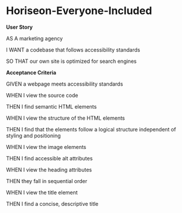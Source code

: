 # Horiseon-Everyone-Included

<b>User Story</b>
<p>AS A marketing agency</p>
<p>I WANT a codebase that follows accessibility standards</p>
<p>SO THAT our own site is optimized for search engines</p>

<b>Acceptance Criteria</b>
<p>GIVEN a webpage meets accessibility standards</p>
<p>WHEN I view the source code</p>
<p>THEN I find semantic HTML elements</p>
<p>WHEN I view the structure of the HTML elements</p>
<p>THEN I find that the elements follow a logical structure independent of styling and positioning</p>
<p>WHEN I view the image elements</p>
<p>THEN I find accessible alt attributes</p>
<p>WHEN I view the heading attributes</p>
<p>THEN they fall in sequential order</p>
<p>WHEN I view the title element</p>
<p>THEN I find a concise, descriptive title</p>
